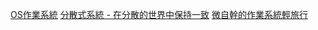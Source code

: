 [OS作業系統](https://ithelp.ithome.com.tw/users/20112132/ironman/1884)
[分散式系統 - 在分散的世界中保持一致](https://ithelp.ithome.com.tw/users/20121042/ironman/2792)
[微自幹的作業系統輕旅行](https://ithelp.ithome.com.tw/users/20110850/ironman/3859)
